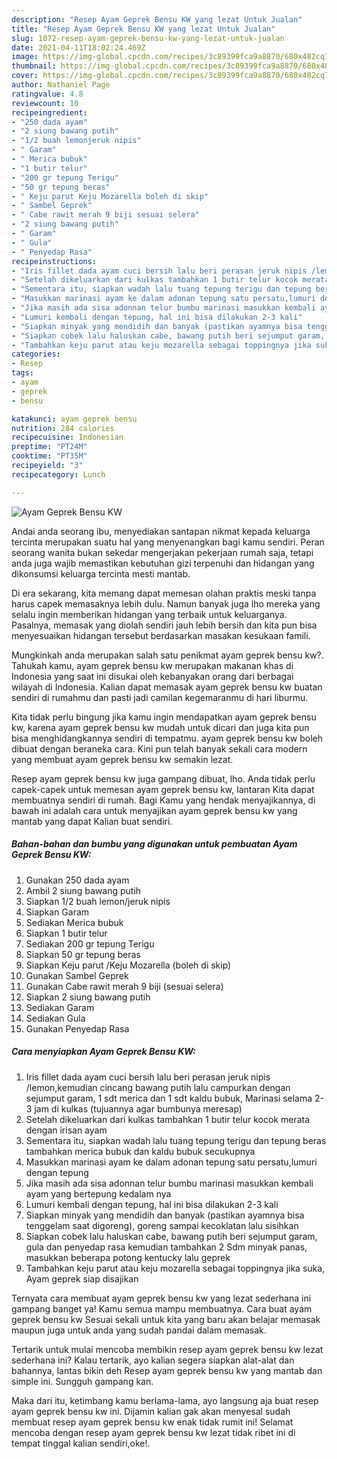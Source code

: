 ```yaml
---
description: "Resep Ayam Geprek Bensu KW yang lezat Untuk Jualan"
title: "Resep Ayam Geprek Bensu KW yang lezat Untuk Jualan"
slug: 1072-resep-ayam-geprek-bensu-kw-yang-lezat-untuk-jualan
date: 2021-04-11T18:02:24.469Z
image: https://img-global.cpcdn.com/recipes/3c89399fca9a8870/680x482cq70/ayam-geprek-bensu-kw-foto-resep-utama.jpg
thumbnail: https://img-global.cpcdn.com/recipes/3c89399fca9a8870/680x482cq70/ayam-geprek-bensu-kw-foto-resep-utama.jpg
cover: https://img-global.cpcdn.com/recipes/3c89399fca9a8870/680x482cq70/ayam-geprek-bensu-kw-foto-resep-utama.jpg
author: Nathaniel Page
ratingvalue: 4.8
reviewcount: 10
recipeingredient:
- "250 dada ayam"
- "2 siung bawang putih"
- "1/2 buah lemonjeruk nipis"
- " Garam"
- " Merica bubuk"
- "1 butir telur"
- "200 gr tepung Terigu"
- "50 gr tepung beras"
- " Keju parut Keju Mozarella boleh di skip"
- " Sambel Geprek"
- " Cabe rawit merah 9 biji sesuai selera"
- "2 siung bawang putih"
- " Garam"
- " Gula"
- " Penyedap Rasa"
recipeinstructions:
- "Iris fillet dada ayam cuci bersih lalu beri perasan jeruk nipis /lemon,kemudian cincang bawang putih lalu campurkan dengan sejumput garam, 1 sdt merica dan 1 sdt kaldu bubuk, Marinasi selama 2-3 jam di kulkas (tujuannya agar bumbunya meresap)"
- "Setelah dikeluarkan dari kulkas tambahkan 1 butir telur kocok merata dengan irisan ayam"
- "Sementara itu, siapkan wadah lalu tuang tepung terigu dan tepung beras tambahkan merica bubuk dan kaldu bubuk secukupnya"
- "Masukkan marinasi ayam ke dalam adonan tepung satu persatu,lumuri dengan tepung"
- "Jika masih ada sisa adonnan telur bumbu marinasi masukkan kembali ayam yang bertepung kedalam nya"
- "Lumuri kembali dengan tepung, hal ini bisa dilakukan 2-3 kali"
- "Siapkan minyak yang mendidih dan banyak (pastikan ayamnya bisa tenggelam saat digoreng), goreng sampai kecoklatan lalu sisihkan"
- "Siapkan cobek lalu haluskan cabe, bawang putih beri sejumput garam, gula dan penyedap rasa kemudian tambahkan 2 Sdm minyak panas, masukkan beberapa potong kentucky lalu geprek"
- "Tambahkan keju parut atau keju mozarella sebagai toppingnya jika suka, Ayam geprek siap disajikan"
categories:
- Resep
tags:
- ayam
- geprek
- bensu

katakunci: ayam geprek bensu 
nutrition: 284 calories
recipecuisine: Indonesian
preptime: "PT24M"
cooktime: "PT35M"
recipeyield: "3"
recipecategory: Lunch

---
```



![Ayam Geprek Bensu KW](https://img-global.cpcdn.com/recipes/3c89399fca9a8870/680x482cq70/ayam-geprek-bensu-kw-foto-resep-utama.jpg)

Andai anda seorang ibu, menyediakan santapan nikmat kepada keluarga tercinta merupakan suatu hal yang menyenangkan bagi kamu sendiri. Peran seorang  wanita bukan sekedar mengerjakan pekerjaan rumah saja, tetapi anda juga wajib memastikan kebutuhan gizi terpenuhi dan hidangan yang dikonsumsi keluarga tercinta mesti mantab.

Di era  sekarang, kita memang dapat memesan olahan praktis meski tanpa harus capek memasaknya lebih dulu. Namun banyak juga lho mereka yang selalu ingin memberikan hidangan yang terbaik untuk keluarganya. Pasalnya, memasak yang diolah sendiri jauh lebih bersih dan kita pun bisa menyesuaikan hidangan tersebut berdasarkan masakan kesukaan famili. 



Mungkinkah anda merupakan salah satu penikmat ayam geprek bensu kw?. Tahukah kamu, ayam geprek bensu kw merupakan makanan khas di Indonesia yang saat ini disukai oleh kebanyakan orang dari berbagai wilayah di Indonesia. Kalian dapat memasak ayam geprek bensu kw buatan sendiri di rumahmu dan pasti jadi camilan kegemaranmu di hari liburmu.

Kita tidak perlu bingung jika kamu ingin mendapatkan ayam geprek bensu kw, karena ayam geprek bensu kw mudah untuk dicari dan juga kita pun bisa menghidangkannya sendiri di tempatmu. ayam geprek bensu kw boleh dibuat dengan beraneka cara. Kini pun telah banyak sekali cara modern yang membuat ayam geprek bensu kw semakin lezat.

Resep ayam geprek bensu kw juga gampang dibuat, lho. Anda tidak perlu capek-capek untuk memesan ayam geprek bensu kw, lantaran Kita dapat membuatnya sendiri di rumah. Bagi Kamu yang hendak menyajikannya, di bawah ini adalah cara untuk menyajikan ayam geprek bensu kw yang mantab yang dapat Kalian buat sendiri.

<!--inarticleads1-->

##### Bahan-bahan dan bumbu yang digunakan untuk pembuatan Ayam Geprek Bensu KW:

1. Gunakan 250 dada ayam
1. Ambil 2 siung bawang putih
1. Siapkan 1/2 buah lemon/jeruk nipis
1. Siapkan  Garam
1. Sediakan  Merica bubuk
1. Siapkan 1 butir telur
1. Sediakan 200 gr tepung Terigu
1. Siapkan 50 gr tepung beras
1. Siapkan  Keju parut /Keju Mozarella (boleh di skip)
1. Gunakan  Sambel Geprek
1. Gunakan  Cabe rawit merah 9 biji (sesuai selera)
1. Siapkan 2 siung bawang putih
1. Sediakan  Garam
1. Sediakan  Gula
1. Gunakan  Penyedap Rasa




<!--inarticleads2-->

##### Cara menyiapkan Ayam Geprek Bensu KW:

1. Iris fillet dada ayam cuci bersih lalu beri perasan jeruk nipis /lemon,kemudian cincang bawang putih lalu campurkan dengan sejumput garam, 1 sdt merica dan 1 sdt kaldu bubuk, Marinasi selama 2-3 jam di kulkas (tujuannya agar bumbunya meresap)
1. Setelah dikeluarkan dari kulkas tambahkan 1 butir telur kocok merata dengan irisan ayam
1. Sementara itu, siapkan wadah lalu tuang tepung terigu dan tepung beras tambahkan merica bubuk dan kaldu bubuk secukupnya
1. Masukkan marinasi ayam ke dalam adonan tepung satu persatu,lumuri dengan tepung
1. Jika masih ada sisa adonnan telur bumbu marinasi masukkan kembali ayam yang bertepung kedalam nya
1. Lumuri kembali dengan tepung, hal ini bisa dilakukan 2-3 kali
1. Siapkan minyak yang mendidih dan banyak (pastikan ayamnya bisa tenggelam saat digoreng), goreng sampai kecoklatan lalu sisihkan
1. Siapkan cobek lalu haluskan cabe, bawang putih beri sejumput garam, gula dan penyedap rasa kemudian tambahkan 2 Sdm minyak panas, masukkan beberapa potong kentucky lalu geprek
1. Tambahkan keju parut atau keju mozarella sebagai toppingnya jika suka, Ayam geprek siap disajikan




Ternyata cara membuat ayam geprek bensu kw yang lezat sederhana ini gampang banget ya! Kamu semua mampu membuatnya. Cara buat ayam geprek bensu kw Sesuai sekali untuk kita yang baru akan belajar memasak maupun juga untuk anda yang sudah pandai dalam memasak.

Tertarik untuk mulai mencoba membikin resep ayam geprek bensu kw lezat sederhana ini? Kalau tertarik, ayo kalian segera siapkan alat-alat dan bahannya, lantas bikin deh Resep ayam geprek bensu kw yang mantab dan simple ini. Sungguh gampang kan. 

Maka dari itu, ketimbang kamu berlama-lama, ayo langsung aja buat resep ayam geprek bensu kw ini. Dijamin kalian gak akan menyesal sudah membuat resep ayam geprek bensu kw enak tidak rumit ini! Selamat mencoba dengan resep ayam geprek bensu kw lezat tidak ribet ini di tempat tinggal kalian sendiri,oke!.

